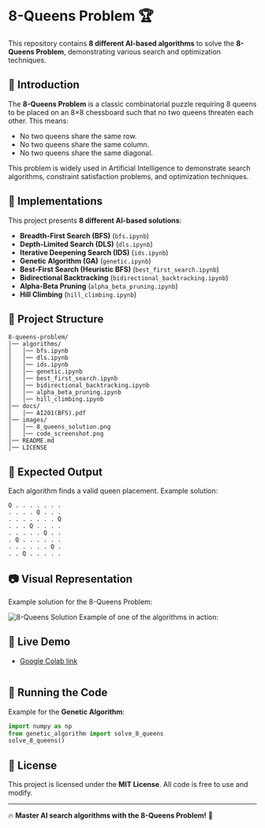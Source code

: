 # 8-Queens Problem 🏆


This repository contains **8 different AI-based algorithms** to solve the **8-Queens Problem**, demonstrating various search and optimization techniques.

## 🌟 Introduction
The **8-Queens Problem** is a classic combinatorial puzzle requiring 8 queens to be placed on an 8×8 chessboard such that no two queens threaten each other. This means:
- No two queens share the same row.
- No two queens share the same column.
- No two queens share the same diagonal.

This problem is widely used in Artificial Intelligence to demonstrate search algorithms, constraint satisfaction problems, and optimization techniques.

## 🚀 Implementations
This project presents **8 different AI-based solutions**:
- **Breadth-First Search (BFS)** (`bfs.ipynb`)
- **Depth-Limited Search (DLS)** (`dls.ipynb`)
- **Iterative Deepening Search (IDS)** (`ids.ipynb`)
- **Genetic Algorithm (GA)** (`genetic.ipynb`)
- **Best-First Search (Heuristic BFS)** (`best_first_search.ipynb`)
- **Bidirectional Backtracking** (`bidirectional_backtracking.ipynb`)
- **Alpha-Beta Pruning** (`alpha_beta_pruning.ipynb`)
- **Hill Climbing** (`hill_climbing.ipynb`)

## 📂 Project Structure
```
8-queens-problem/
│── algorithms/
│   │── bfs.ipynb
│   │── dls.ipynb
│   │── ids.ipynb
│   │── genetic.ipynb
│   │── best_first_search.ipynb
│   │── bidirectional_backtracking.ipynb
│   │── alpha_beta_pruning.ipynb
│   │── hill_climbing.ipynb
│── docs/
│   │── AI201(BFS).pdf
│── images/
│   │── 8_queens_solution.png
│   │── code_screenshot.png
│── README.md
│── LICENSE
```

## 🎯 Expected Output
Each algorithm finds a valid queen placement. Example solution:
```
Q . . . . . . .
. . . . Q . . .
. . . . . . . Q
. . . Q . . . .
. . . . . Q . .
. Q . . . . . .
. . . . . . Q .
. . Q . . . . .
```

## 📷 Visual Representation
Example solution for the 8-Queens Problem:

![8-Queens Solution]([https://l1nk.dev/3E5bO)
Example of one of the algorithms in action:

## 🚀 Live Demo
- [Google Colab link](https://colab.research.google.com/drive/171nh_5z0hInLo6Nenitl5q_cSwv566Cj?usp=sharing)
   ```

## 🚀 Running the Code
Example for the **Genetic Algorithm**:
```python
import numpy as np
from genetic_algorithm import solve_8_queens
solve_8_queens()
```


## 📜 License
This project is licensed under the **MIT License**. All code is free to use and modify.

---
🔥 **Master AI search algorithms with the 8-Queens Problem!** 🚀

